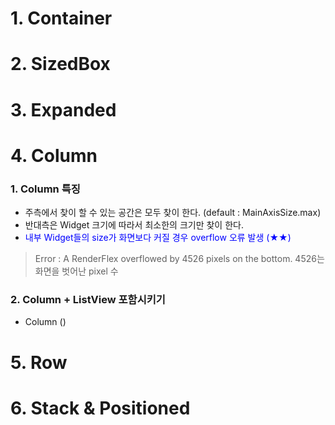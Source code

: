 # 1. Container
# 2. SizedBox
# 3. Expanded

# 4. Column
### 1. Column 특징
 - 주측에서 찾이 할 수 있는 공간은 모두 찾이 한다. (default : MainAxisSize.max)
 - 반대측은 Widget 크기에 따라서 최소한의 크기만 찾이 한다.
 - <span style="color:blue">내부 Widget들의 size가 화면보다 커질 경우 overflow 오류 발생 (★★)</span>
 > Error : A RenderFlex overflowed by 4526 pixels on the bottom.
 > 4526는 화면을 벗어난 pixel 수

### 2. Column + ListView 포함시키기
 - Column ()


# 5. Row

# 6. Stack & Positioned